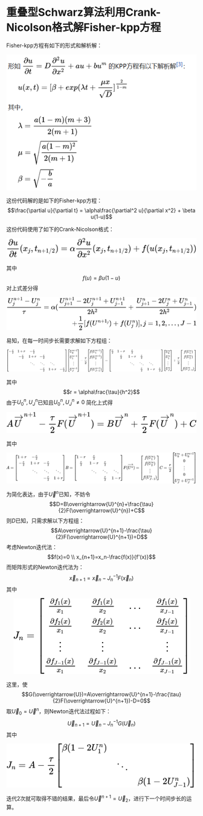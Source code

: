 # 重叠型Schwarz算法利用Crank-Nicolson格式解Fisher-kpp方程

Fisher-kpp方程有如下的形式和解析解：

![Fisher-kpp Equation](Fisher%E6%96%B9%E7%A8%8B%E8%A7%A3%E6%9E%90%E8%A7%A3.png)

这份代码解的是如下的Fisher-kpp方程：
$$\frac{\partial u}{\partial t} = \alpha\frac{\partial^2 u}{\partial x^2} + \beta u(1-u)$$

这份代码使用了如下的Crank-Nicolson格式：
<!-- $$ 
\frac{\partial u}{\partial t}(x_j,t_{n+1/2})=\alpha\frac{\partial^2 u}{\partial x^2}(x_j,t_{n+1/2}) + f(u(x_j,t_{n+1/2}))
$$ --> 

<div align="center"><img style="background: white;" src="svg\pL9z30FgOA.svg"></div>

其中
$$f(u) = \beta u(1-u)$$
对上式差分得
<!-- $$
\begin{align*} 
\frac{U^{n+1}_j-U^n_j}{\tau} = \alpha(\frac{U^{n+1}_{j+1}-2U^{n+1}_j+U^{n+1}_{j-1}}{2h^2}+\frac{U^{n}_{j+1}-2U^{n}_j+U^{n}_{j-1}}{2h^2})  \\ 
+ \frac{1}{2}[f(U^{n+1_j})+f(U^n_j)] , j=1,2,\dots,J-1 
\end{align*}
$$ --> 

<div align="center"><img style="background: white;" src="svg\eq3oWOtCor.svg"></div>

易知，在每一时间步长需要求解如下方程组：
<!-- $$
\begin{bmatrix} 
-\frac{r}{2} & 1+r & -\frac{r}{2} \\
             & -\frac{r}{2} & 1+r & -\frac{r}{2} \\
             &              & \ddots & \ddots & \ddots \\
             &              &        & -\frac{r}{2} & 1+r & -\frac{r}{2}
\end{bmatrix}
\begin{bmatrix} 
U^{n+1}_0 \\
U^{n+1}_1 \\
\vdots    \\
U^{n+1}_{J}
\end{bmatrix}
-\frac{\tau}{2}
\begin{bmatrix} 
f(U^{n+1}_1) \\
f(U^{n+1}_2) \\
\vdots    \\
f(U^{n+1}_{J-1})
\end{bmatrix}
=
\begin{bmatrix} 
\frac{r}{2} & 1-r & \frac{r}{2} \\
            & \frac{r}{2} & 1-r & \frac{r}{2} \\
            &              & \ddots & \ddots & \ddots \\
            &              &        & \frac{r}{2} & 1-r & \frac{r}{2}
\end{bmatrix}
\begin{bmatrix} 
U^{n}_0 \\
U^{n}_1 \\
\vdots    \\
U^{n}_{J}
\end{bmatrix}
+\frac{\tau}{2}
\begin{bmatrix} 
f(U^{n}_1) \\
f(U^{n}_2) \\
\vdots    \\
f(U^{n}_{J-1})
\end{bmatrix}
$$ --> 

<div align="center"><img style="background: white;" src="svg\ysBH8x27mD.svg"></div>

其中
$$r = \alpha\frac{\tau}{h^2}$$
由于$U^n_0,U^n_{J}$已知且$U^n_0,U^n_{J} \neq 0$
简化上式得
<!-- $$
A\overrightarrow{U}^{n+1}-\frac{\tau}{2}F(\overrightarrow{U}^{n+1})=B\overrightarrow{U}^{n}+\frac{\tau}{2}F(\overrightarrow{U}^{n})+C
$$ --> 

<div align="center"><img style="background: white;" src="svg\ZUxt6uCYqb.svg"></div>

其中
<!-- $$
A=
\begin{bmatrix} 
 1+r & -\frac{r}{2} \\
-\frac{r}{2} & 1+r & -\frac{r}{2} \\
             & \ddots & \ddots & \ddots \\
             &        & -\frac{r}{2} & 1+r
\end{bmatrix} \\
B=
\begin{bmatrix} 
1-r & \frac{r}{2} \\
\frac{r}{2} & 1-r & \frac{r}{2} \\
             & \ddots & \ddots & \ddots \\
             &        & \frac{r}{2} & 1-r
\end{bmatrix} \\
F(\overrightarrow{U^{n}})=
\begin{bmatrix} 
f(U^{n}_1) \\
f(U^{n}_2) \\
\vdots    \\
f(U^{n}_{J-1})
\end{bmatrix} \\
C=
\frac{r}{2}
\begin{bmatrix} 
U^n_0+U^{n+1}_0 \\
0 \\
\vdots    \\
0 \\
U^n_J+U^{n+1}_J
\end{bmatrix}
$$ --> 

<div align="center"><img style="background: white;" src="svg\uApcqarQKL.svg"></div>

为简化表达，由于$\overrightarrow{U}^{n}$已知，不妨令
$$D=B\overrightarrow{U}^{n}+\frac{\tau}{2}F(\overrightarrow{U}^{n})+C$$
则$D$已知，只需求解以下方程组：
$$A\overrightarrow{U}^{n+1}-\frac{\tau}{2}F(\overrightarrow{U}^{n+1})=D$$
考虑Newton迭代法：
$$f(x)=0 \\ x_{n+1}=x_n-\frac{f(x)}{f'(x)}$$
而矩阵形式的Newton迭代法为：
$$\overrightarrow{x}_{n+1}=\overrightarrow{x}_n - J^{-1}_n F(\overrightarrow{x}_n)$$
其中
<!-- $$
J_n=
\begin{bmatrix}
\frac{\partial f_1(x)}{x_1} & \frac{\partial f_1(x)}{x_2} & \dots & \frac{\partial f_1(x)}{x_{J-1}} \\
\frac{\partial f_2(x)}{x_1} & \frac{\partial f_2(x)}{x_2} & \dots & \frac{\partial f_2(x)}{x_{J-1}} \\
\vdots                      & \vdots                      &       & \vdots                          \\
\frac{\partial f_{J-1}(x)}{x_1} & \frac{\partial f_{J-1}(x)}{x_2} & \dots & \frac{\partial f_{J-1}(x)}{x_{J-1}}
\end{bmatrix}
$$ --> 

<div align="center"><img style="background: white;" src="svg\WoPDhVt2u9.svg"></div>

这里，使
$$G(\overrightarrow{U})=A\overrightarrow{U}^{n+1}-\frac{\tau}{2}F(\overrightarrow{U}^{n+1})-D=0$$
取$\overrightarrow{U}_0=\overrightarrow{U}^n$，则Newton迭代法过程如下：
$$\overrightarrow{U}_{n+1}=\overrightarrow{U}_n-J^{-1}_nG(\overrightarrow{U}_n)$$
其中
<!-- $$
J_n=A-\frac{\tau}{2}
\begin{bmatrix}
\beta(1-2U^{n}_1) &         &                   \\
                  & \ddots  &                   \\
                  &         & \beta(1-2U^{n}_{J-1}) \\
\end{bmatrix}
$$ --> 

<div align="center"><img style="background: white;" src="svg\44eI3Khvmu.svg"></div>

迭代2次就可取得不错的结果，最后令$\overrightarrow{U}^{n+1}=\overrightarrow{U}_2$，进行下一个时间步长的运算。